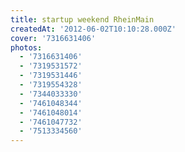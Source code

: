 ```yaml
---
title: startup weekend RheinMain
createdAt: '2012-06-02T10:10:28.000Z'
cover: '7316631406'
photos:
  - '7316631406'
  - '7319531572'
  - '7319531446'
  - '7319554328'
  - '7344033330'
  - '7461048344'
  - '7461048014'
  - '7461047732'
  - '7513334560'
---
```


